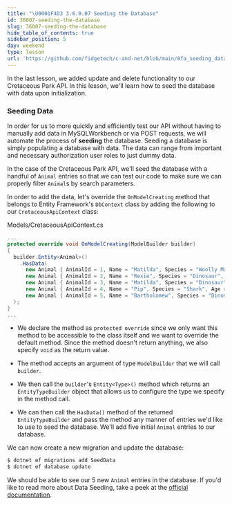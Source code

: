 ```yaml
---
title: "\U0001F4D3 3.6.0.07 Seeding the Database"
id: 36007-seeding-the-database
slug: 36007-seeding-the-database
hide_table_of_contents: true
sidebar_position: 5
day: weekend
type: lesson
url: 'https://github.com/fidgetech/c-and-net/blob/main/0fa_seeding_database.md'
---
```


In the last lesson, we added update and delete functionality to our Cretaceous Park API. In this lesson, we'll learn how to seed the database with data upon initialization.

### Seeding Data

In order for us to more quickly and efficiently test our API without having to manually add data in MySQLWorkbench or via POST requests, we will automate the process of **seeding** the database. Seeding a database is simply populating a database with data. The data can range from important and necessary authorization user roles to just dummy data.

In the case of the Cretaceous Park API, we'll seed the database with a handful of `Animal` entries so that we can test our code to make sure we can properly filter `Animal`s by search parameters.

In order to add the data, let's override the `OnModelCreating` method that belongs to Entity Framework's `DbContext` class by adding the following to our `CretaceousApiContext` class:

<div class="filename">Models/CretaceousApiContext.cs</div>

```csharp
...
protected override void OnModelCreating(ModelBuilder builder)
{
  builder.Entity<Animal>()
    .HasData(
      new Animal { AnimalId = 1, Name = "Matilda", Species = "Woolly Mammoth", Age = 7, Gender = "Female" },
      new Animal { AnimalId = 2, Name = "Rexie", Species = "Dinosaur", Age = 10, Gender = "Female" },
      new Animal { AnimalId = 3, Name = "Matilda", Species = "Dinosaur", Age = 2, Gender = "Female" },
      new Animal { AnimalId = 4, Name = "Pip", Species = "Shark", Age = 4, Gender = "Male" },
      new Animal { AnimalId = 5, Name = "Bartholomew", Species = "Dinosaur", Age = 22, Gender = "Male" }
  );
}
...
```
* We declare the method as `protected override` since we only want this method to be accessible to the class itself and we want to override the default method. Since the method doesn't return anything, we also specify `void` as the return value. 

* The method accepts an argument of type `ModelBuilder` that we will call `builder`.

* We then call the `builder`'s `Entity<Type>()` method which returns an `EntityTypeBuilder` object that allows us to configure the type we specify in the method call.

* We can then call the `HasData()` method of the returned `EntityTypeBuilder` and pass the method any manner of entries we'd like to use to seed the database. We'll add five initial `Animal` entries to our database.

We can now create a new migration and update the database:

```bash
$ dotnet ef migrations add SeedData
$ dotnet ef database update
```

We should be able to see our 5 new `Animal` entries in the database. If you'd like to read more about Data Seeding, take a peek at the [official documentation](https://docs.microsoft.com/en-us/ef/core/modeling/data-seeding).